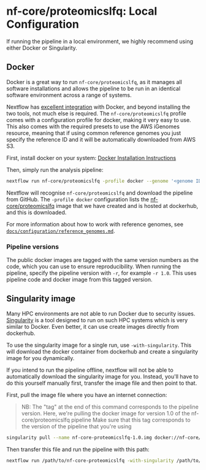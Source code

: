 # nf-core/proteomicslfq: Local Configuration

If running the pipeline in a local environment, we highly recommend using either Docker or Singularity.

## Docker

Docker is a great way to run `nf-core/proteomicslfq`, as it manages all software installations and allows the pipeline to be run in an identical software environment across a range of systems.

Nextflow has [excellent integration](https://www.nextflow.io/docs/latest/docker.html) with Docker, and beyond installing the two tools, not much else is required. The `nf-core/proteomicslfq` profile comes with a configuration profile for docker, making it very easy to use. This also comes with the required presets to use the AWS iGenomes resource, meaning that if using common reference genomes you just specify the reference ID and it will be automatically downloaded from AWS S3.

First, install docker on your system: [Docker Installation Instructions](https://docs.docker.com/engine/installation/)

Then, simply run the analysis pipeline:

```bash
nextflow run nf-core/proteomicslfq -profile docker --genome '<genome ID>' --design '<path to your design file>'
```

Nextflow will recognise `nf-core/proteomicslfq` and download the pipeline from GitHub. The `-profile docker` configuration lists the [nf-core/proteomicslfq](https://hub.docker.com/r/nfcore/proteomicslfq/) image that we have created and is hosted at dockerhub, and this is downloaded.

For more information about how to work with reference genomes, see [`docs/configuration/reference_genomes.md`](reference_genomes.md).

### Pipeline versions

The public docker images are tagged with the same version numbers as the code, which you can use to ensure reproducibility. When running the pipeline, specify the pipeline version with `-r`, for example `-r 1.0`. This uses pipeline code and docker image from this tagged version.


## Singularity image

Many HPC environments are not able to run Docker due to security issues. [Singularity](http://singularity.lbl.gov/) is a tool designed to run on such HPC systems which is very similar to Docker. Even better, it can use create images directly from dockerhub.

To use the singularity image for a single run, use `-with-singularity`. This will download the docker container from dockerhub and create a singularity image for you dynamically.

If you intend to run the pipeline offline, nextflow will not be able to automatically download the singularity image for you. Instead, you'll have to do this yourself manually first, transfer the image file and then point to that.

First, pull the image file where you have an internet connection:

> NB: The "tag" at the end of this command corresponds to the pipeline version.
> Here, we're pulling the docker image for version 1.0 of the nf-core/proteomicslfq pipeline
> Make sure that this tag corresponds to the version of the pipeline that you're using

```bash
singularity pull --name nf-core-proteomicslfq-1.0.img docker://nf-core/proteomicslfq:1.0
```

Then transfer this file and run the pipeline with this path:

```bash
nextflow run /path/to/nf-core-proteomicslfq -with-singularity /path/to/nf-core-proteomicslfq-1.0.img
```
